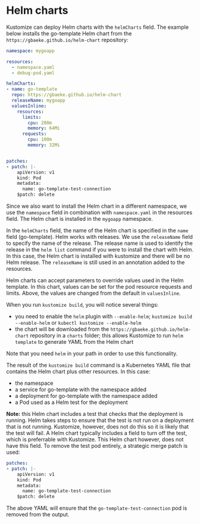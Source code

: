 # Helm charts

Kustomize can deploy Helm charts with the `helmCharts` field. The example below installs the go-template Helm chart from the `https://gbaeke.github.io/helm-chart` repository:

```yaml
namespace: mygoapp

resources:
  - namespace.yaml
  - debug-pod.yaml

helmCharts:
- name: go-template
  repo: https://gbaeke.github.io/helm-chart
  releaseName: mygoapp
  valuesInline:
    resources:
      limits:
        cpu: 200m
        memory: 64Mi
      requests:
        cpu: 100m
        memory: 32Mi


patches:
- patch: |-
    apiVersion: v1
    kind: Pod
    metadata:
      name: go-template-test-connection
    $patch: delete

```

Since we also want to install the Helm chart in a different namespace, we use the `namespace` field in combination with `namespace.yaml` in the resources field. The Helm chart is installed in the `mygoapp` namespace.

In the `helmCharts` field, the name of the Helm chart is specified in the `name` field (go-template). Helm works with releases. We use the `releaseName` field to specify the name of the release. The release name is used to identify the release in the `helm list` command if you were to install the chart with Helm. In this case, the Helm chart is installed with kustomize and there will be no Helm release. The `releaseName` is still used in an annotation added to the resources.

Helm charts can accept parameters to override values used in the Helm template. In this chart, values can be set for the pod resource requests and limits. Above, the values are changed from the default in `valuesInline`.

When you run `kustomize build`, you will notice several things:
- you need to enable the `helm` plugin with `--enable-helm`; `kustomize build --enable-helm` or `kubectl kustomize --enable-helm`
- the chart will be downloaded from the `https://gbaeke.github.io/helm-chart` repository in a `charts` folder; this allows Kustomize to run `helm template` to generate YAML from the Helm chart

Note that you need `helm` in your path in order to use this functionality.

The result of the `kustomize build` command is a Kubernetes YAML file that contains the Helm chart plus other resources. In this case:
- the namespace
- a service for go-template with the namespace added
- a deployment for go-template with the namespace added
- a Pod used as a Helm test for the deployment

**Note:** this Helm chart includes a test that checks that the deployment is running. Helm takes steps to ensure that the test is not run on a deployment that is not running. Kustomize, however, does not do this so it is likely that the test will fail. A Helm chart typically includes a field to turn off the test, which is preferrable with Kustomize. This Helm chart however, does not have this field. To remove the test pod entirely, a strategic merge patch is used:

```yaml
patches:
- patch: |-
    apiVersion: v1
    kind: Pod
    metadata:
      name: go-template-test-connection
    $patch: delete
```

The above YAML will ensure that the `go-template-test-connection` pod is removed from the output.